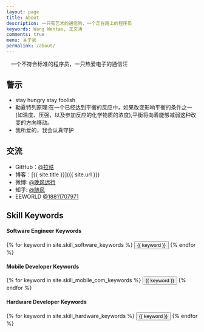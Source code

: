 ```yaml
---
layout: page
title: About
description: 一只有艺术的通信狗，一个走在路上的程序员
keywords: Wang Wentao, 王文涛
comments: true
menu: 关于我
permalink: /about/
---
```


    一个不符合标准的程序员，一只热爱电子的通信汪

## 警示

* stay hungry stay foolish
* 勒夏特列原理:在一个已经达到平衡的反应中，如果改变影响平衡的条件之一(如温度、压强，以及参加反应的化学物质的浓度),平衡将向着能够减弱这种改变的方向移动。
* 我所爱的，我会认真守护

## 交流

* GitHub：[@拉祜](https://github.com/18811707971)
* 博客：[{{ site.title }}]({{ site.url }})
* 微博: [@晚风远行](http://weibo.com/u/3863902986/home?topnav=1&wvr=6)
* 知乎: [@随风](https://www.zhihu.com/people/qing-yun-feng-cheng/)
* EEWORLD [@18811707971](http://bbs.eeworld.com.cn)

## Skill Keywords

#### Software Engineer Keywords
<div class="btn-inline">
    {% for keyword in site.skill_software_keywords %}
    <button class="btn btn-outline" type="button">{{ keyword }}</button>
    {% endfor %}
</div>

#### Mobile Developer Keywords
<div class="btn-inline">
    {% for keyword in site.skill_mobile_com_keywords %}
    <button class="btn btn-outline" type="button">{{ keyword }}</button>
    {% endfor %}
</div>

#### Hardware Developer Keywords
<div class="btn-inline">
    {% for keyword in site.skill_hardware_keywords %}
    <button class="btn btn-outline" type="button">{{ keyword }}</button>
    {% endfor %}
</div>
